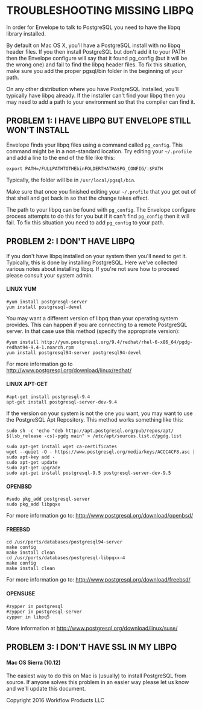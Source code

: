 # TROUBLESHOOTING MISSING LIBPQ

In order for Envelope to talk to PostgreSQL you need to have the libpq library installed. 

By default on Mac OS X, you'll have a PostgreSQL install with no libpq header files. If you then install PostgreSQL but don't add it to your PATH then the Envelope configure will say that it found pg_config (but it will be the wrong one) and fail to find the libpq header files. To fix this situation, make sure you add the proper pgsql/bin folder in the beginning of your path.

On any other distribution where you have PostgreSQL installed, you'll typically have libpq already. If the installer can't find your libpq then you may need to add a path to your environment so that the compiler can find it.

## PROBLEM 1: I HAVE LIBPQ BUT ENVELOPE STILL WON'T INSTALL

Envelope finds your libpq files using a command called `pg_config`. This command might be in a non-standard location. Try editing your `~/.profile` and add a line to the end of the file like this:

	export PATH=/FULLPATHTOTHEbinFOLDERTHATHASPG_CONFIG/:$PATH

Typically, the folder will be in `/usr/local/pgsql/bin`.

Make sure that once you finished editing your `~/.profile` that you get out of that shell and get back in so that the change takes effect.

The path to your libpq can be found with `pg_config`. The Envelope configure process attempts to do this for you but if it can't find `pg_config` then it will fail. To fix this situation you need to add `pg_config` to your path.

## PROBLEM 2: I DON'T HAVE LIBPQ

If you don't have libpq installed on your system then you'll need to get it. Typically, this is done by installing PostgreSQL. Here we've collected various notes about installing libpq. If you're not sure how to proceed please consult your system admin.

#### LINUX YUM

	#yum install postgresql-server
	yum install postgresql-devel

You may want a different version of libpq than your operating system provides. This can happen if you are connecting to a remote PostgreSQL server. In that case use this method (specify the appropriate version):

	#yum install http://yum.postgresql.org/9.4/redhat/rhel-6-x86_64/pgdg-redhat94-9.4-1.noarch.rpm
	yum install postgresql94-server postgresql94-devel

For more information go to http://www.postgresql.org/download/linux/redhat/


#### LINUX APT-GET	

	#apt-get install postgresql-9.4
	apt-get install postgresql-server-dev-9.4

If the version on your system is not the one you want, you may want to use the PostgreSQL Apt Repository. This method works something like this:

	sudo sh -c 'echo "deb http://apt.postgresql.org/pub/repos/apt/ $(lsb_release -cs)-pgdg main" > /etc/apt/sources.list.d/pgdg.list

	sudo apt-get install wget ca-certificates
	wget --quiet -O - https://www.postgresql.org/media/keys/ACCC4CF8.asc | sudo apt-key add -
	sudo apt-get update
	sudo apt-get upgrade
	sudo apt-get install postgresql-9.5 postgresql-server-dev-9.5


#### OPENBSD

	#sudo pkg_add postgresql-server
	sudo pkg_add libpqxx

For more information go to: http://www.postgresql.org/download/openbsd/


#### FREEBSD

	cd /usr/ports/databases/postgresql94-server
	make config
	make install clean
	cd /usr/ports/databases/postgresql-libpqxx-4
	make config
	make install clean

For more information go to: http://www.postgresql.org/download/freebsd/


#### OPENSUSE

	#zypper in postgresql
	#zypper in postgresql-server
	zypper in libpq5

More information at http://www.postgresql.org/download/linux/suse/


## PROBLEM 3: I DON'T HAVE SSL IN MY LIBPQ

#### Mac OS Sierra (10.12)

The easiest way to do this on Mac is (usually) to install PostgreSQL from source. If anyone solves this problem in an easier way please let us know and we'll update this document.




Copyright 2016 Workflow Products LLC
